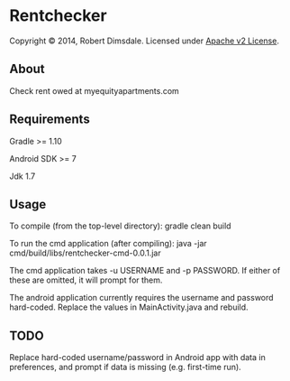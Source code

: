 Rentchecker
===========

Copyright © 2014, Robert Dimsdale. Licensed under [Apache v2 License].

About
-----
Check rent owed at myequityapartments.com

Requirements
------------

Gradle >= 1.10

Android SDK >= 7

Jdk 1.7

Usage
-----

To compile (from the top-level directory): gradle clean build

To run the cmd application (after compiling): java -jar cmd/build/libs/rentchecker-cmd-0.0.1.jar

The cmd application takes -u USERNAME and -p PASSWORD. If either of these are omitted, it will prompt for them.

The android application currently requires the username and password hard-coded. Replace the values in MainActivity.java and rebuild.

TODO
----

Replace hard-coded username/password in Android app with data in preferences, and prompt if data is missing (e.g. first-time run).

 [Apache v2 License]: https://github.com/robdimsdale/rentchecker/raw/master/LICENSE
